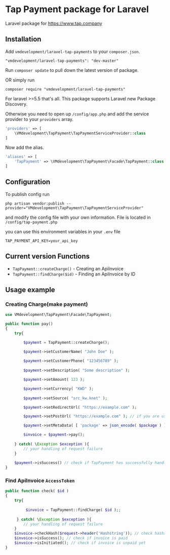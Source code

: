# Tap Payment package for Laravel

Laravel package for https://www.tap.company

## Installation

Add `vmdevelopment/laravel-tap-payments` to your `composer.json`.
```
"vmdevelopment/laravel-tap-payments": "dev-master"
```

Run `composer update` to pull down the latest version of package.

OR simply run
```
composer require "vmdevelopment/laravel-tap-payments"
```

For laravel >=5.5 that's all. This package supports Laravel new Package Discovery.

Otherwise you need to open up `/config/app.php` and add the service provider to your `providers` array.
```php
'providers' => [
	\VMdevelopment\TapPayment\TapPaymentServiceProvider::class
]
```

Now add the alias.
```php
'aliases' => [
	'TapPayment' => \VMdevelopment\TapPayment\Facade\TapPayment::class
]
```

## Configuration
To publish config run
```
php artisan vendor:publish --provider="VMdevelopment\TapPayment\TapPaymentServiceProvider"
```
and modify the config file with your own information. File is located in `/config/tap-payment.php`

you can use this environment variables in your `.env` file
```
TAP_PAYMENT_API_KEY=your_api_key
```

## Current version Functions

* `TapPayment::createCharge()` - Creating an ApiInvoice
* `TapPayment::findCharge($id)` - Finding an ApiInvoice by ID

## Usage example

### Creating Charge(make payment)
```php
use VMdevelopment\TapPayment\Facade\TapPayment;

public function pay()
{
	try{

		$payment = TapPayment::createCharge();

		$payment->setCustomerName( "John Doe" );
		
		$payment->setCustomerPhone( "123456789" );
		
		$payment->setDescription( "Some description" );

		$payment->setAmount( 123 );

		$payment->setCurrency( "KWD" );
		
		$payment->setSource( "src_kw.knet" );

        $payment->setRedirectUrl( "https://example.com" );

        $payment->setPostUrl( "https://example.com" ); // if you are using post request to handle payment updates

        $payment->setMetaData( [ 'package' => json_encode( $package ) ] ); // if you want to send metadata

		$invoice = $payment->pay();
		
	} catch( \Exception $exception ){
		// your handling of request failure
	}
    
    $payment->isSuccess() // check if TapPayment has successfully handled request.
}
```
### Find ApiInvoice `AccessToken`
```php
public function check( $id )
{
	try{
	
		 $invoice = TapPayment::findCharge( $id );;
		 
	 } catch( \Exception $exception ){
		// your handling of request failure
	}
	$invoice->checkHash($request->header('Hashstring')); // check hashstring to make sure that request comes from Tap
	$invoice->isSuccess(); // check if invoice is paid
	$invoice->isInitiated(); // check if invoice is unpaid yet
}
```
